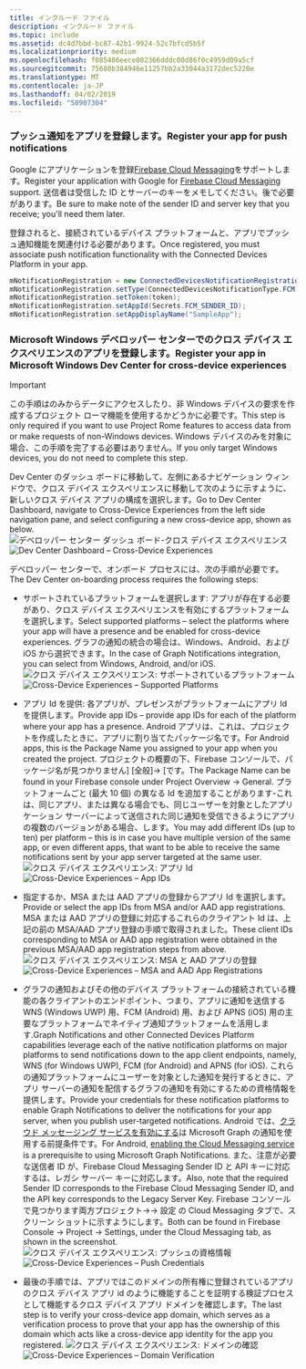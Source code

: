 ```yaml
---
title: インクルード ファイル
description: インクルード ファイル
ms.topic: include
ms.assetid: dc4d7bbd-bc87-42b1-9924-52c7bfcd5b5f
ms.localizationpriority: medium
ms.openlocfilehash: f085486eece082366dddc00d86f0c4959d09a5cf
ms.sourcegitcommit: 75680b384946e11257bb2a33044a3172dec5220e
ms.translationtype: MT
ms.contentlocale: ja-JP
ms.lasthandoff: 04/02/2019
ms.locfileid: "58907304"
---
```

### <a name="register-your-app-for-push-notifications"></a><span data-ttu-id="0f996-103">プッシュ通知をアプリを登録します。</span><span class="sxs-lookup"><span data-stu-id="0f996-103">Register your app for push notifications</span></span>

<span data-ttu-id="0f996-104">Google にアプリケーションを登録[Firebase Cloud Messaging](https://firebase.google.com/docs/cloud-messaging/android/client)をサポートします。</span><span class="sxs-lookup"><span data-stu-id="0f996-104">Register your application with Google for [Firebase Cloud Messaging](https://firebase.google.com/docs/cloud-messaging/android/client) support.</span></span> <span data-ttu-id="0f996-105">送信者は受信した ID とサーバーのキーをメモしてください。後で必要があります。</span><span class="sxs-lookup"><span data-stu-id="0f996-105">Be sure to make note of the sender ID and server key that you receive; you'll need them later.</span></span>

<span data-ttu-id="0f996-106">登録されると、接続されているデバイス プラットフォームと、アプリでプッシュ通知機能を関連付ける必要があります。</span><span class="sxs-lookup"><span data-stu-id="0f996-106">Once registered, you must associate push notification functionality with the Connected Devices Platform in your app.</span></span>

```Java
mNotificationRegistration = new ConnectedDevicesNotificationRegistration();
mNotificationRegistration.setType(ConnectedDevicesNotificationType.FCM);
mNotificationRegistration.setToken(token);
mNotificationRegistration.setAppId(Secrets.FCM_SENDER_ID);
mNotificationRegistration.setAppDisplayName("SampleApp");
```

### <a name="register-your-app-in-microsoft-windows-dev-center-for-cross-device-experiences"></a><span data-ttu-id="0f996-107">Microsoft Windows デベロッパー センターでのクロス デバイス エクスペリエンスのアプリを登録します。</span><span class="sxs-lookup"><span data-stu-id="0f996-107">Register your app in Microsoft Windows Dev Center for cross-device experiences</span></span>

> [!IMPORTANT]
> <span data-ttu-id="0f996-108">この手順はのみからデータにアクセスしたり、非 Windows デバイスの要求を作成するプロジェクト ローマ機能を使用するかどうかに必要です。</span><span class="sxs-lookup"><span data-stu-id="0f996-108">This step is only required if you want to use Project Rome features to access data from or make requests of non-Windows devices.</span></span> <span data-ttu-id="0f996-109">Windows デバイスのみを対象に場合、この手順を完了する必要はありません。</span><span class="sxs-lookup"><span data-stu-id="0f996-109">If you only target Windows devices, you do not need to complete this step.</span></span>

<span data-ttu-id="0f996-110">Dev Center のダッシュ ボードに移動して、左側にあるナビゲーション ウィンドウで、クロス デバイス エクスペリエンスに移動して次のように示すように、新しいクロス デバイス アプリの構成を選択します。</span><span class="sxs-lookup"><span data-stu-id="0f996-110">Go to Dev Center Dashboard, navigate to Cross-Device Experiences from the left side navigation pane, and select configuring a new cross-device app, shown as below.</span></span>
<span data-ttu-id="0f996-111">![デベロッパー センター ダッシュ ボード-クロス デバイス エクスペリエンス](../../notifications/media/dev_center_portal/dev_center_portal_1_overview.png)</span><span class="sxs-lookup"><span data-stu-id="0f996-111">![Dev Center Dashboard – Cross-Device Experiences](../../notifications/media/dev_center_portal/dev_center_portal_1_overview.png)</span></span>

<span data-ttu-id="0f996-112">デベロッパー センターで、オンボード プロセスには、次の手順が必要です。</span><span class="sxs-lookup"><span data-stu-id="0f996-112">The Dev Center on-boarding process requires the following steps:</span></span>
* <span data-ttu-id="0f996-113">サポートされているプラットフォームを選択します: アプリが存在する必要があり、クロス デバイス エクスペリエンスを有効にするプラットフォームを選択します。</span><span class="sxs-lookup"><span data-stu-id="0f996-113">Select supported platforms – select the platforms where your app will have a presence and be enabled for cross-device experiences.</span></span> <span data-ttu-id="0f996-114">グラフの通知の統合の場合は、Windows、Android、および iOS から選択できます。</span><span class="sxs-lookup"><span data-stu-id="0f996-114">In the case of Graph Notifications integration, you can select from Windows, Android, and/or iOS.</span></span>
<span data-ttu-id="0f996-115">![クロス デバイス エクスペリエンス: サポートされているプラットフォーム](../../notifications/media/dev_center_portal/dev_center_portal_2_supported_platforms.png)</span><span class="sxs-lookup"><span data-stu-id="0f996-115">![Cross-Device Experiences – Supported Platforms](../../notifications/media/dev_center_portal/dev_center_portal_2_supported_platforms.png)</span></span>

* <span data-ttu-id="0f996-116">アプリ Id を提供: 各アプリが、プレゼンスがプラットフォームにアプリ Id を提供します。</span><span class="sxs-lookup"><span data-stu-id="0f996-116">Provide app IDs – provide app IDs for each of the platform where your app has a presence.</span></span> <span data-ttu-id="0f996-117">Android アプリは、これは、プロジェクトを作成したときに、アプリに割り当てたパッケージ名です。</span><span class="sxs-lookup"><span data-stu-id="0f996-117">For Android apps, this is the Package Name you assigned to your app when you created the project.</span></span> <span data-ttu-id="0f996-118">プロジェクトの概要の下、Firebase コンソールで、パッケージ名が見つかりません] [全般]-> [です。</span><span class="sxs-lookup"><span data-stu-id="0f996-118">The Package Name can be found in your Firebase console under Project Overview -> General.</span></span> <span data-ttu-id="0f996-119">プラットフォームごと (最大 10 個) の異なる Id を追加することがあります-これは、同じアプリ、または異なる場合でも、同じユーザーを対象としたアプリケーション サーバーによって送信された同じ通知を受信できるようにアプリの複数のバージョンがある場合、します。</span><span class="sxs-lookup"><span data-stu-id="0f996-119">You may add different IDs (up to ten) per platform – this is in case you have multiple version of the same app, or even different apps, that want to be able to receive the same notifications sent by your app server targeted at the same user.</span></span> 
<span data-ttu-id="0f996-120">![クロス デバイス エクスペリエンス: アプリ Id](../../notifications/media/dev_center_portal/dev_center_portal_3_app_ids.png)</span><span class="sxs-lookup"><span data-stu-id="0f996-120">![Cross-Device Experiences – App IDs](../../notifications/media/dev_center_portal/dev_center_portal_3_app_ids.png)</span></span>

* <span data-ttu-id="0f996-121">指定するか、MSA または AAD アプリの登録からアプリ Id を選択します。</span><span class="sxs-lookup"><span data-stu-id="0f996-121">Provide or select the app IDs from MSA and/or AAD app registrations.</span></span> <span data-ttu-id="0f996-122">MSA または AAD アプリの登録に対応するこれらのクライアント Id は、上記の前の MSA/AAD アプリ登録の手順で取得されました。</span><span class="sxs-lookup"><span data-stu-id="0f996-122">These client IDs corresponding to MSA or AAD app registration were obtained in the previous MSA/AAD app registration steps from above.</span></span> 
<span data-ttu-id="0f996-123">![クロス デバイス エクスペリエンス: MSA と AAD アプリの登録](../../notifications/media/dev_center_portal/dev_center_portal_4_msa_aad_connections.png)</span><span class="sxs-lookup"><span data-stu-id="0f996-123">![Cross-Device Experiences – MSA and AAD App Registrations](../../notifications/media/dev_center_portal/dev_center_portal_4_msa_aad_connections.png)</span></span>

* <span data-ttu-id="0f996-124">グラフの通知およびその他のデバイス プラットフォームの接続されている機能の各クライアントのエンドポイント、つまり、アプリに通知を送信する WNS (Windows UWP) 用、FCM (Android) 用、および APNS (iOS) 用の主要なプラットフォームでネイティブ通知プラットフォームを活用します.</span><span class="sxs-lookup"><span data-stu-id="0f996-124">Graph Notifications and other Connected Devices Platform capabilities leverage each of the native notification platforms on major platforms to send notifications down to the app client endpoints, namely, WNS (for Windows UWP), FCM (for Android) and APNS (for iOS).</span></span> <span data-ttu-id="0f996-125">これらの通知プラットフォームにユーザーを対象とした通知を発行するときに、アプリ サーバーの通知を配信するグラフの通知を有効にするための資格情報を提供します。</span><span class="sxs-lookup"><span data-stu-id="0f996-125">Provide your credentials for these notification platforms to enable Graph Notifications to deliver the notifications for your app server, when you publish user-targeted notifications.</span></span> <span data-ttu-id="0f996-126">Android では、[クラウド メッセージング サービスを有効にする](https://firebase.google.com/docs/cloud-messaging/android/client)は Microsoft Graph の通知を使用する前提条件です。</span><span class="sxs-lookup"><span data-stu-id="0f996-126">For Android, [enabling the Cloud Messaging service](https://firebase.google.com/docs/cloud-messaging/android/client) is a prerequisite to using Microsoft Graph Notifications.</span></span> <span data-ttu-id="0f996-127">また、注意が必要な送信者 ID が、Firebase Cloud Messaging Sender ID と API キーに対応するは、レガシ サーバー キーに対応します。</span><span class="sxs-lookup"><span data-stu-id="0f996-127">Also, note that the required Sender ID corresponds to the Firebase Cloud Messaging Sender ID, and the API key corresponds to the Legacy Server Key.</span></span> <span data-ttu-id="0f996-128">Firebase コンソールで見つかります両方プロジェクト->-> 設定 の Cloud Messaging タブで、スクリーン ショットに示すようにします。</span><span class="sxs-lookup"><span data-stu-id="0f996-128">Both can be found in Firebase Console -> Project -> Settings, under the Cloud Messaging tab, as shown in the screenshot.</span></span>
<span data-ttu-id="0f996-129">![クロス デバイス エクスペリエンス: プッシュの資格情報](../../notifications/media/dev_center_portal/dev_center_portal_5_push_credentials.png)</span><span class="sxs-lookup"><span data-stu-id="0f996-129">![Cross-Device Experiences – Push Credentials](../../notifications/media/dev_center_portal/dev_center_portal_5_push_credentials.png)</span></span>

* <span data-ttu-id="0f996-130">最後の手順では、アプリではこのドメインの所有権に登録されているアプリのクロス デバイス アプリ id のように機能することを証明する検証プロセスとして機能するクロス デバイス アプリ ドメインを確認します。</span><span class="sxs-lookup"><span data-stu-id="0f996-130">The last step is to verify your cross-device app domain, which serves as a verification process to prove that your app has the ownership of this domain which acts like a cross-device app identity for the app you registered.</span></span>
<span data-ttu-id="0f996-131">![クロス デバイス エクスペリエンス: ドメインの確認](../../notifications/media/dev_center_portal/dev_center_portal_6_domain_verification.png)</span><span class="sxs-lookup"><span data-stu-id="0f996-131">![Cross-Device Experiences – Domain Verification](../../notifications/media/dev_center_portal/dev_center_portal_6_domain_verification.png)</span></span>
